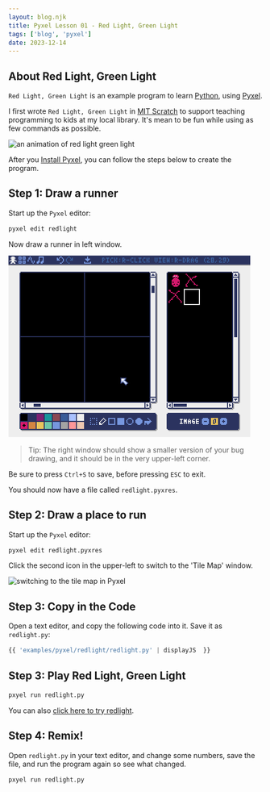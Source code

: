 ```yaml
---
layout: blog.njk
title: Pyxel Lesson 01 - Red Light, Green Light
tags: ['blog', 'pyxel']
date: 2023-12-14
---
```


## About Red Light, Green Light

`Red Light, Green Light` is an example program to learn [Python](https://docs.python.org/3/), using [Pyxel](https://github.com/kitao/pyxel).

I first wrote `Red Light, Green Light` in [MIT Scratch][MIT] to support teaching programming to kids at my local library. It's mean to be fun while using as few commands as possible.

[MIT]: https://scratch.mit.edu/projects/editor/

![an animation of red light green light](/img/pyxel/redlight.gif)

After you [Install Pyxel](https://github.com/kitao/pyxel#how-to-install), you can follow the steps below to create the program.

## Step 1: Draw a runner

Start up the `Pyxel` editor:

```sh
pyxel edit redlight
```

Now draw a runner in left window.

![drawing a bug in Pyxel](/img/pyxel/draw_bug.gif)

> Tip: The right window should show a smaller version of your bug drawing, and it should be in the very upper-left corner.

Be sure to press `Ctrl+S` to save, before pressing `ESC` to exit.

You should now have a file called `redlight.pyxres`.

## Step 2: Draw a place to run

Start up the `Pyxel` editor:

```sh
pyxel edit redlight.pyxres
```

Click the second icon in the upper-left to switch to the 'Tile Map' window.

![switching to the tile map in Pyxel](/img/pyxel/tilemap.gif)

## Step 3: Copy in the Code

Open a text editor, and copy the following code into it. Save it as `redlight.py`:

```python
{{ 'examples/pyxel/redlight/redlight.py' | displayJS  }}
```

## Step 3: Play Red Light, Green Light

```sh
pxyel run redlight.py
```

You can also [click here to try redlight](/examples/pyxel/redlight.html).

## Step 4: Remix!

Open `redlight.py` in your text editor, and change some numbers, save the file, and run the program again so see what changed.

```sh
pxyel run redlight.py
```
